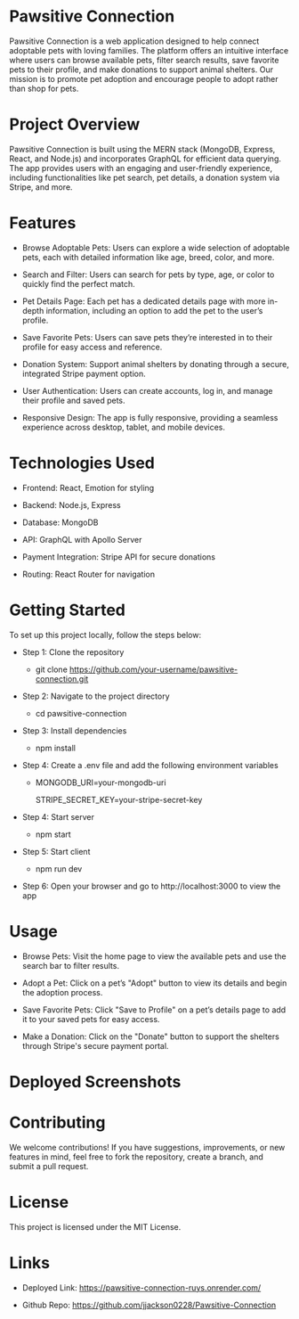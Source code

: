 # Pawsitive Connection

Pawsitive Connection is a web application designed to help connect adoptable pets with loving families. The platform offers an intuitive interface where users can browse available pets, filter search results, save favorite pets to their profile, and make donations to support animal shelters. Our mission is to promote pet adoption and encourage people to adopt rather than shop for pets.

# Project Overview

Pawsitive Connection is built using the MERN stack (MongoDB, Express, React, and Node.js) and incorporates GraphQL for efficient data querying. The app provides users with an engaging and user-friendly experience, including functionalities like pet search, pet details, a donation system via Stripe, and more.

# Features

- Browse Adoptable Pets: Users can explore a wide selection of adoptable pets, each with detailed information like age, breed, color, and more.

- Search and Filter: Users can search for pets by type, age, or color to quickly find the perfect match.

- Pet Details Page: Each pet has a dedicated details page with more in-depth information, including an option to add the pet to the user’s profile.

- Save Favorite Pets: Users can save pets they’re interested in to their profile for easy access and reference.

- Donation System: Support animal shelters by donating through a secure, integrated Stripe payment option.

- User Authentication: Users can create accounts, log in, and manage their profile and saved pets.

- Responsive Design: The app is fully responsive, providing a seamless experience across desktop, tablet, and mobile devices.

# Technologies Used

- Frontend: React, Emotion for styling

- Backend: Node.js, Express

- Database: MongoDB

- API: GraphQL with Apollo Server

- Payment Integration: Stripe API for secure donations

- Routing: React Router for navigation

# Getting Started

To set up this project locally, follow the steps below:

- Step 1: Clone the repository

  - git clone https://github.com/your-username/pawsitive-connection.git

- Step 2: Navigate to the project directory

  - cd pawsitive-connection

- Step 3: Install dependencies

  - npm install

- Step 4: Create a .env file and add the following environment variables

  - MONGODB_URI=your-mongodb-uri
    
    STRIPE_SECRET_KEY=your-stripe-secret-key

- Step 4: Start server

  - npm start

- Step 5: Start client
  
  - npm run dev

- Step 6: Open your browser and go to http://localhost:3000 to view the app

# Usage

- Browse Pets: Visit the home page to view the available pets and use the search bar to filter results.

- Adopt a Pet: Click on a pet’s "Adopt" button to view its details and begin the adoption process.

- Save Favorite Pets: Click "Save to Profile" on a pet’s details page to add it to your saved pets for easy access.

- Make a Donation: Click on the "Donate" button to support the shelters through Stripe's secure payment portal.

# Deployed Screenshots







# Contributing

We welcome contributions! If you have suggestions, improvements, or new features in mind, feel free to fork the repository, create a branch, and submit a pull request.

# License

This project is licensed under the MIT License.

# Links

- Deployed Link: https://pawsitive-connection-ruys.onrender.com/

- Github Repo: https://github.com/jjackson0228/Pawsitive-Connection
